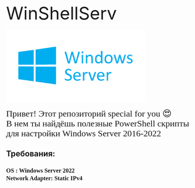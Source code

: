 <head>
        <link rel="stylesheet" href="https://fonts.googleapis.com/css?family=Sofia&effect=fire-animation">
        <link rel="stylesheet" href="https://fonts.googleapis.com/css?family=Audiowide">
        <link rel="stylesheet" href="https://fonts.googleapis.com/css?family=Source Sans Pro">
        <link rel="stylesheet" type="text/css" href="ReadMe Assets/style.css">    
    </head>
    <body>
        <p><font size=10pt>WinShellServ</font></p>
        <img src="ReadMe Assets/winserver.png" height=200px>
        </center>
        <p><font face="Cambria" size="5pt">
            Привет! Этот репозиторий special for you 😍<br> 
            В нем ты найдёшь полезные PowerShell скрипты для настройки Windows Server 2016-2022
        </font></p>
        <h2>
            Требования:
        </h2>
        <h3><font face="Century">
            OS : Windows Server 2022<br>
            Network Adapter: Static IPv4
        <h3>
    </body>
</html>